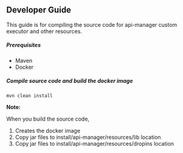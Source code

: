 ## Developer Guide

This guide is for compiling the source code for api-manager custom executor and other resources.

##### Prerequisites

- Maven
- Docker

##### Compile source code and build the docker image

```
mvn clean install
```

**Note:**

When you build the source code,

1. Creates the docker image
2. Copy jar files to install/api-manager/resources/lib location
3. Copy jar files to install/api-manager/resources/dropins location

